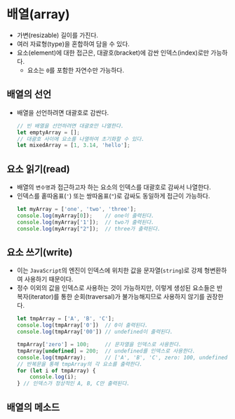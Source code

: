 # 배열(array)

- 가변(resizable) 길이를 가진다.
- 여러 자료형(type)을 혼합하여 담을 수 있다.
- 요소(element)에 대한 접근은, 대괄호(bracket)에 감싼 인덱스(index)로만 가능하다.
  - 요소는 `0`를 포함한 자연수만 가능하다.

## 배열의 선언

- 배열을 선언하려면 대괄호로 감싼다.
  ```js
  // 빈 배열을 선언하려면 대괄호만 나열한다.
  let emptyArray = [];
  // 대괄호 사이에 요소를 나열하여 초기화할 수 있다.
  let mixedArray = [1, 3.14, 'hello'];
  ```

## 요소 읽기(read)

- 배열의 `변수명`과 접근하고자 하는 요소의 인덱스를 대괄호로 감싸서 나열한다.
- 인덱스를 홑따옴표(`'`) 또는 쌍따옴표(`"`)로 감싸도 동일하게 접근이 가능하다.
  ```js
  let myArray = ['one', 'two', 'three'];
  console.log(myArray[0]);    // one이 출력된다.
  console.log(myArray['1']);  // two가 출력된다.
  console.log(myArray["2"]);  // three가 출력된다.
  ```

## 요소 쓰기(write)

- 이는 `JavaScript`의 엔진이 인덱스에 위치한 값을 문자열(`string`)로 강제 형변환하여 사용하기 때문이다.
- 정수 이외의 값을 인덱스로 사용하는 것이 가능하지만, 이렇게 생성된 요소들은 반복자(iterator)를 통한 순회(traversal)가 불가능해지므로 사용하지 않기를 권장한다.
  ```js
  let tmpArray = ['A', 'B', 'C'];
  console.log(tmpArray['0'])  // 0이 출력된다.
  console.log(tmpArray['00']) // undefined이 출력된다.
  
  tmpArray['zero'] = 100;     // 문자열을 인덱스로 사용한다.
  tmpArray[undefined] = 200;  // undefined를 인덱스로 사용한다.
  console.log(tmpArray);      // ['A', 'B', 'C', zero: 100, undefined: 200]이 출력된다.
  // 반복문을 통해 tmpArray의 각 요소를 출력한다.
  for (let i of tmpArray) {
      console.log(i);
  } // 인덱스가 정상적인 A, B, C만 출력된다.
  ```

## 배열의 메소드

<!-- TODO -->
